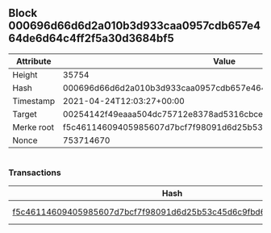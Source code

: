 ## Block 000696d66d6d2a010b3d933caa0957cdb657e464de6d64c4ff2f5a30d3684bf5

Attribute | Value
--- | ---
Height | 35754
Hash | 000696d66d6d2a010b3d933caa0957cdb657e464de6d64c4ff2f5a30d3684bf5
Timestamp | 2021-04-24T12:03:27+00:00
Target | 00254142f49eaaa504dc75712e8378ad5316cbcead634704b3734b6271167cc4
Merke root | f5c46114609405985607d7bcf7f98091d6d25b53c45d6c9fbd6d912a1247e287
Nonce | 753714670

```

```

### Transactions

Hash | Amount
--- | ---
[f5c46114609405985607d7bcf7f98091d6d25b53c45d6c9fbd6d912a1247e287](f5c46114609405985607d7bcf7f98091d6d25b53c45d6c9fbd6d912a1247e287.md) | 10.00000000 SKEPTI 
